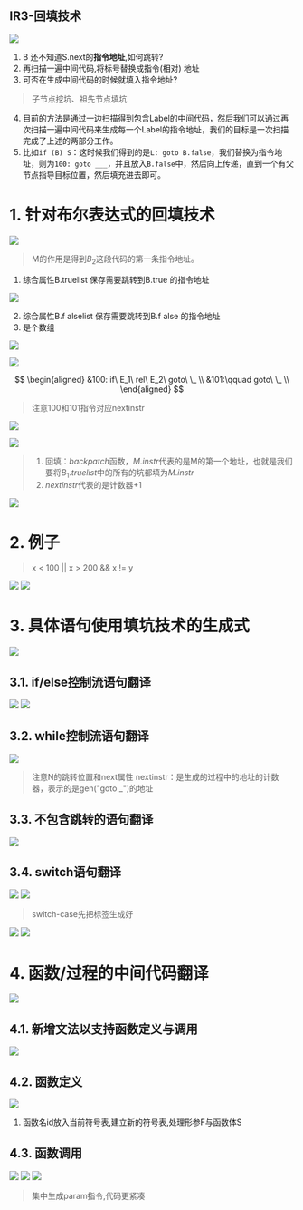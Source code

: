 IR3-回填技术
---
![](img/lec5/43.png)

1. B 还不知道S.next的**指令地址**,如何跳转?
2. 再扫描一遍中间代码,将标号替换成指令(相对) 地址
3. 可否在生成中间代码的时候就填入指令地址?

> 子节点挖坑、祖先节点填坑

4. 目前的方法是通过一边扫描得到包含Label的中间代码，然后我们可以通过再次扫描一遍中间代码来生成每一个Label的指令地址，我们的目标是一次扫描完成了上述的两部分工作。
5. 比如`if (B) S`：这时候我们得到的是`L: goto B.false`，我们替换为指令地址，则为`100: goto ___`，并且放入`B.false`中，然后向上传递，直到一个有父节点指导目标位置，然后填充进去即可。

# 1. 针对布尔表达式的回填技术
![](img/lec5/44.png)

> M的作用是得到$B_2$这段代码的第一条指令地址。

1. 综合属性B.truelist 保存需要跳转到B.true 的指令地址

![](img/lec5/45.png)

2. 综合属性B.f alselist 保存需要跳转到B.f alse 的指令地址
3. 是个数组

![](img/lec5/46.png)

![](img/lec5/47.png)

$$
\begin{aligned}
  &100: if\ E_1\ rel\ E_2\ goto\ \_ \\
  &101:\qquad goto\ \_ \\
\end{aligned}
$$

> 注意100和101指令对应nextinstr

![](img/lec5/48.png)

![](img/lec5/49.png)

> 1. 回填：$backpatch$函数，$M.instr$代表的是M的第一个地址，也就是我们要将$B_1.truelist$中的所有的坑都填为$M.instr$
> 2. $nextinstr$代表的是计数器+1

![](img/lec5/50.png)

# 2. 例子
> x < 100 || x > 200 && x != y

![](img/lec5/51.png)
![](img/lec5/52.png)

# 3. 具体语句使用填坑技术的生成式
![](img/lec5/53.png)

## 3.1. if/else控制流语句翻译
![](img/lec5/54.png)
![](img/lec5/55.png)

## 3.2. while控制流语句翻译
![](img/lec5/56.png)

> 注意N的跳转位置和next属性
> nextinstr：是生成的过程中的地址的计数器，表示的是gen("goto _")的地址

## 3.3. 不包含跳转的语句翻译
![](img/lec5/57.png)

## 3.4. switch语句翻译
![](img/lec5/58.png)
![](img/lec5/59.png)

> switch-case先把标签生成好

![](img/lec5/60.png)
![](img/lec5/61.png)

# 4. 函数/过程的中间代码翻译
![](img/lec5/62.png)

## 4.1. 新增文法以支持函数定义与调用
![](img/lec5/63.png)

## 4.2. 函数定义
![](img/lec5/64.png)

1. 函数名id放入当前符号表,建立新的符号表,处理形参F与函数体S

## 4.3. 函数调用
![](img/lec5/65.png)
![](img/lec5/66.png)
![](img/lec5/67.png)

> 集中生成param指令,代码更紧凑
